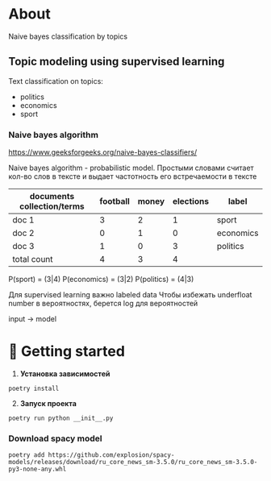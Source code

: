 # About
Naive bayes classification by topics

## Topic modeling using supervised learning
Text classification on topics:
- politics
- economics
- sport

### Naive bayes algorithm
https://www.geeksforgeeks.org/naive-bayes-classifiers/

Naive bayes algorithm - probabilistic model. Простыми словами считает кол-во слов в тексте и выдает частотность его встречаемости в тексте

| documents collection/terms | football | money | elections | label     |
|----------------------------|----------|-------|-----------|-----------|
| doc 1                      | 3        | 2     | 1         | sport     |
| doc 2                      | 0        | 1     | 0         | economics |
| doc 3                      | 1        | 0     | 3         | politics  |
| total count                | 4        | 3     | 4         |           |

P(sport) = (3|4)
P(economics) = (3|2)
P(politics) = (4|3)

Для supervised learning важно labeled data
Чтобы избежать underfloat number в вероятностях, берется log для вероятностей

input -> model

# 🚀 Getting started

1. **Установка зависимостей**
```
poetry install
```
2. **Запуск проекта**
```
poetry run python __init__.py
```

### Download spacy model
```shell
poetry add https://github.com/explosion/spacy-models/releases/download/ru_core_news_sm-3.5.0/ru_core_news_sm-3.5.0-py3-none-any.whl
```